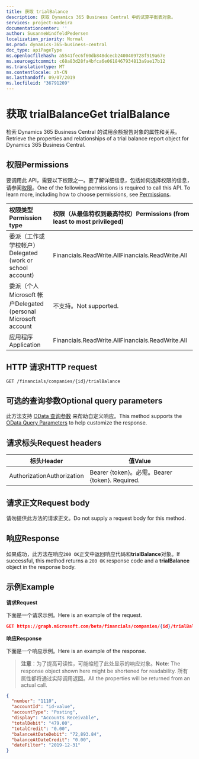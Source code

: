```yaml
---
title: 获取 trialBalance
description: 获取 Dynamics 365 Business Central 中的试算平衡表对象。
services: project-madeira
documentationcenter: ''
author: SusanneWindfeldPedersen
localization_priority: Normal
ms.prod: dynamics-365-business-central
doc_type: apiPageType
ms.openlocfilehash: a5541fec6f60db848dcecb2400409728f919a67e
ms.sourcegitcommit: c68a83d28fa4bfca6e0618467934813a9ae17b12
ms.translationtype: MT
ms.contentlocale: zh-CN
ms.lasthandoff: 09/07/2019
ms.locfileid: "36791209"
---
```

# <a name="get-trialbalance"></a><span data-ttu-id="bff1c-103">获取 trialBalance</span><span class="sxs-lookup"><span data-stu-id="bff1c-103">Get trialBalance</span></span>
<span data-ttu-id="bff1c-104">检索 Dynamics 365 Business Central 的试用余额报告对象的属性和关系。</span><span class="sxs-lookup"><span data-stu-id="bff1c-104">Retrieve the properties and relationships of a trial balance report object for Dynamics 365 Business Central.</span></span>

## <a name="permissions"></a><span data-ttu-id="bff1c-105">权限</span><span class="sxs-lookup"><span data-stu-id="bff1c-105">Permissions</span></span>
<span data-ttu-id="bff1c-p101">要调用此 API，需要以下权限之一。要了解详细信息，包括如何选择权限的信息，请参阅[权限](/graph/permissions-reference)。</span><span class="sxs-lookup"><span data-stu-id="bff1c-p101">One of the following permissions is required to call this API. To learn more, including how to choose permissions, see [Permissions](/graph/permissions-reference).</span></span>

|<span data-ttu-id="bff1c-108">权限类型</span><span class="sxs-lookup"><span data-stu-id="bff1c-108">Permission type</span></span> |<span data-ttu-id="bff1c-109">权限（从最低特权到最高特权）</span><span class="sxs-lookup"><span data-stu-id="bff1c-109">Permissions (from least to most privileged)</span></span>|
|:---------------|:------------------------------------------|
|<span data-ttu-id="bff1c-110">委派（工作或学校帐户）</span><span class="sxs-lookup"><span data-stu-id="bff1c-110">Delegated (work or school account)</span></span>|<span data-ttu-id="bff1c-111">Financials.ReadWrite.All</span><span class="sxs-lookup"><span data-stu-id="bff1c-111">Financials.ReadWrite.All</span></span> |
|<span data-ttu-id="bff1c-112">委派（个人 Microsoft 帐户</span><span class="sxs-lookup"><span data-stu-id="bff1c-112">Delegated (personal Microsoft account</span></span>|<span data-ttu-id="bff1c-113">不支持。</span><span class="sxs-lookup"><span data-stu-id="bff1c-113">Not supported.</span></span>|
|<span data-ttu-id="bff1c-114">应用程序</span><span class="sxs-lookup"><span data-stu-id="bff1c-114">Application</span></span>|<span data-ttu-id="bff1c-115">Financials.ReadWrite.All</span><span class="sxs-lookup"><span data-stu-id="bff1c-115">Financials.ReadWrite.All</span></span>|

## <a name="http-request"></a><span data-ttu-id="bff1c-116">HTTP 请求</span><span class="sxs-lookup"><span data-stu-id="bff1c-116">HTTP request</span></span>
```
GET /financials/companies/{id}/trialBalance
```

## <a name="optional-query-parameters"></a><span data-ttu-id="bff1c-117">可选的查询参数</span><span class="sxs-lookup"><span data-stu-id="bff1c-117">Optional query parameters</span></span>
<span data-ttu-id="bff1c-118">此方法支持 [OData 查询参数](/graph/query-parameters) 来帮助自定义响应。</span><span class="sxs-lookup"><span data-stu-id="bff1c-118">This method supports the [OData Query Parameters](/graph/query-parameters) to help customize the response.</span></span>

## <a name="request-headers"></a><span data-ttu-id="bff1c-119">请求标头</span><span class="sxs-lookup"><span data-stu-id="bff1c-119">Request headers</span></span>
|<span data-ttu-id="bff1c-120">标头</span><span class="sxs-lookup"><span data-stu-id="bff1c-120">Header</span></span>|<span data-ttu-id="bff1c-121">值</span><span class="sxs-lookup"><span data-stu-id="bff1c-121">Value</span></span>|
|------|-----|
|<span data-ttu-id="bff1c-122">Authorization</span><span class="sxs-lookup"><span data-stu-id="bff1c-122">Authorization</span></span>  |<span data-ttu-id="bff1c-p102">Bearer {token}。必需。</span><span class="sxs-lookup"><span data-stu-id="bff1c-p102">Bearer {token}. Required.</span></span> |

## <a name="request-body"></a><span data-ttu-id="bff1c-125">请求正文</span><span class="sxs-lookup"><span data-stu-id="bff1c-125">Request body</span></span>
<span data-ttu-id="bff1c-126">请勿提供此方法的请求正文。</span><span class="sxs-lookup"><span data-stu-id="bff1c-126">Do not supply a request body for this method.</span></span>

## <a name="response"></a><span data-ttu-id="bff1c-127">响应</span><span class="sxs-lookup"><span data-stu-id="bff1c-127">Response</span></span>
<span data-ttu-id="bff1c-128">如果成功，此方法在响应`200 OK`正文中返回响应代码和**trialBalance**对象。</span><span class="sxs-lookup"><span data-stu-id="bff1c-128">If successful, this method returns a `200 OK` response code and a **trialBalance** object in the response body.</span></span>

## <a name="example"></a><span data-ttu-id="bff1c-129">示例</span><span class="sxs-lookup"><span data-stu-id="bff1c-129">Example</span></span>

<span data-ttu-id="bff1c-130">**请求**</span><span class="sxs-lookup"><span data-stu-id="bff1c-130">**Request**</span></span>

<span data-ttu-id="bff1c-131">下面是一个请求示例。</span><span class="sxs-lookup"><span data-stu-id="bff1c-131">Here is an example of the request.</span></span>
```json
GET https://graph.microsoft.com/beta/financials/companies/{id}/trialBalance?$orderby number&$filter=dateFilter ge 2019-01-01 and dateFilter le 2019-12-31
```

<span data-ttu-id="bff1c-132">**响应**</span><span class="sxs-lookup"><span data-stu-id="bff1c-132">**Response**</span></span>

<span data-ttu-id="bff1c-133">下面是一个响应示例。</span><span class="sxs-lookup"><span data-stu-id="bff1c-133">Here is an example of the response.</span></span> 

> <span data-ttu-id="bff1c-134">**注意**：为了提高可读性，可能缩短了此处显示的响应对象。</span><span class="sxs-lookup"><span data-stu-id="bff1c-134">**Note**: The response object shown here might be shortened for readability.</span></span> <span data-ttu-id="bff1c-135">所有属性都将通过实际调用返回。</span><span class="sxs-lookup"><span data-stu-id="bff1c-135">All the properties will be returned from an actual call.</span></span>

```json
{
  "number": "1110",
  "accountId": "id-value",
  "accountType": "Posting",
  "display": "Accounts Receivable",
  "totalDebit": "479.00",
  "totalCredit": "0.00",
  "balanceAtDateDebit": "72,893.84",
  "balanceAtDateCredit": "0.00",
  "dateFilter": "2019-12-31"    
}
```

